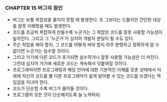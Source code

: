 ### CHAPTER 15 버그의 원인 

- 버그는 보통 복잡성을 줄이지 못할 때 발생한다. 또 그보다는 드물지만 간단한 대상을 잘못 이해했을 때도 발생한다. 
- 코드를 조금씩 복잡하게 만들수록 누군가는 그 복잡한 코드를 잘못 사용할 가능성이 높아진다. 그리고 그 '누군가'가 심지어 
  개발자 본일이 될 수도 있다. 
- 무슨 작업을 해야 할지, 그 코드를 어떻게 써야 할지 아주 분명하고 정확하게 알 수 없다면 누군가는 실수할 것이다. 
- 그리고 거기에 다른 코드가 추가되면 실수하거나 잘못 사용할 가능성은 더 커진다. 그런데 심지어 거기에 세로운 코드는 계속해서 
    덧붙여질 것이다. 
- 프로그래머라면 프로그래밍과 해당 언어에 대한 기본적인 이해를 갖춘 상태에서 미래에 자신의 코드를 볼 다른 프로그래머가 쉽게 알아볼 
수 있는 코드를 쓰겠다는 책임감을 지녀야 한다. 
- 코드가 단순할 수록 버그가 줄어들 것이다. 
- 프로그램의 모든 것이 단순해지도록 늘 노력하라. 
